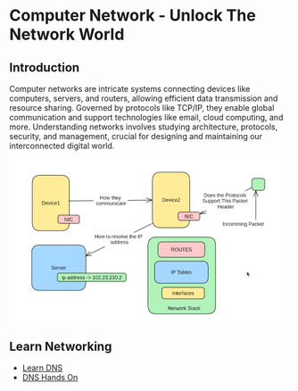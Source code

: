 # Computer Network - Unlock The Network World

## Introduction
Computer networks are intricate systems connecting devices like computers, servers, and routers, allowing efficient data transmission and resource sharing. Governed by protocols like TCP/IP, they enable global communication and support technologies like email, cloud computing, and more. Understanding networks involves studying architecture, protocols, security, and management, crucial for designing and maintaining our interconnected digital world.

![introduction](https://github.com/REZ-OAN/Computer-Networks/blob/main/images/001.introduction.png)

## Learn Networking
- [Learn DNS](https://github.com/REZ-OAN/Computer-Networks/blob/main/docs/dns.md)
- [DNS Hands On](https://github.com/REZ-OAN/Computer-Networks/blob/main/docs/dns_handson.md)

